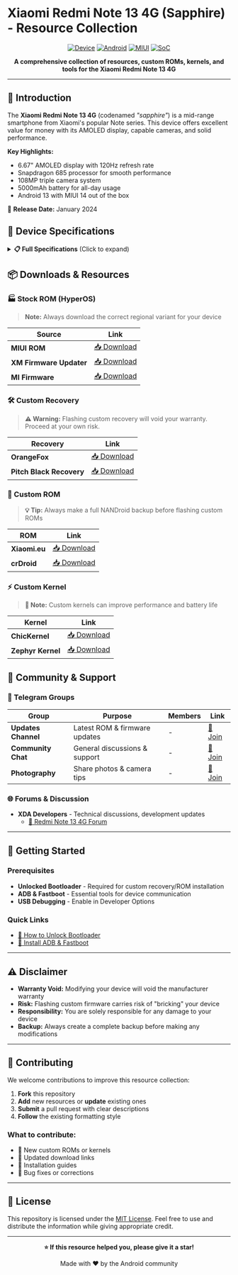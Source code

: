 # Xiaomi Redmi Note 13 4G (Sapphire) - Resource Collection

<div align="center">

[![Device](https://img.shields.io/badge/Device-Redmi%20Note%2013%204G-blue?style=flat-square)](https://github.com/fynks/redmi-note-13)
[![Android](https://img.shields.io/badge/Android-15.0-green?style=flat-square)](https://developer.android.com/)
[![MIUI](https://img.shields.io/badge/HyperOS-2-orange?style=flat-square)](https://miui.com/)
[![SoC](https://img.shields.io/badge/SoC-Snapdragon%20685-red?style=flat-square)](https://www.qualcomm.com/)

**A comprehensive collection of resources, custom ROMs, kernels, and tools for the Xiaomi Redmi Note 13 4G**

</div>

---

## 📱 Introduction

The **Xiaomi Redmi Note 13 4G** (codenamed _"sapphire"_) is a mid-range smartphone from Xiaomi's popular Note series. This device offers excellent value for money with its AMOLED display, capable cameras, and solid performance.

**Key Highlights:**
- 6.67" AMOLED display with 120Hz refresh rate
- Snapdragon 685 processor for smooth performance  
- 108MP triple camera system
- 5000mAh battery for all-day usage
- Android 13 with MIUI 14 out of the box

📅 **Release Date:** January 2024

## 🔧 Device Specifications

<details>
<summary><b>📋 Full Specifications</b> (Click to expand)</summary>

| Component               | Specification                                        |
| :---------------------- | :-------------------------------------------------- |
| **🖥️ SoC**              | Qualcomm SM6225 Snapdragon 685 (6 nm)               |
| **⚡ CPU**              | 4x2.8 GHz Cortex-A73 & 4x1.9 GHz Cortex-A53         |
| **🎮 GPU**              | Adreno 610                                          |
| **🧠 Memory**           | 6GB/8GB RAM (LPDDR4X)                               |
| **💾 Storage**          | 128GB/256GB UFS 2.2 flash storage                   |
| **📱 Android Version**  | 13.0 with MIUI 14                                   |
| **🔋 Battery**          | Non-removable Li-Po 5000 mAh                        |
| **📐 Dimensions**       | 162.3 x 75.6 x 8 mm                                 |
| **📺 Display Size**     | 6.67" (1080 x 2400 pixels, 20:9 ratio)              |
| **🎨 Display Type**     | AMOLED, 120Hz, 1800 nits (peak brightness)          |
| **📡 NFC**              | Yes (Redmi Note 13 4G NFC variant)                  |
| **📷 Main Camera**      | 108 MP, f/1.8, 24mm (wide), 1/1.67", 0.64µm, PDAF   |
| **📷 Ultra-wide**       | 8 MP, f/2.2, 120˚ (ultrawide)                       |
| **📷 Macro**            | 2 MP, f/2.4, (macro)                                |
| **🤳 Front Camera**     | 16 MP, f/2.4, (wide)                                |

</details>


## 📦 Downloads & Resources

### 🏭 Stock ROM (HyperOS)
> **Note:** Always download the correct regional variant for your device

| Source | Link |
|--------|------|
| **MIUI ROM** | [📥 Download](https://miuirom.org/phones/redmi-note-13) |
| **XM Firmware Updater** | [📥 Download](https://xmfirmwareupdater.com/firmware/sapphire/) |
| **MI Firmware** | [📥 Download](https://mifirmware.com/redmi-note-13-4g-firmware/) |

### 🛠️ Custom Recovery
> **⚠️ Warning:** Flashing custom recovery will void your warranty. Proceed at your own risk.

| Recovery | Link |
|----------|------|
| **OrangeFox** | [📥 Download](https://orangefox.download/device/65a5a3287ac2a93129dc9543) |
| **Pitch Black Recovery** | [📥 Download](https://xdaforums.com/t/recovery-sapphire-sapphiren-unofficial-pitch-black-recovery-project-v4-x.4674302/) |

### 🎨 Custom ROM
> **💡 Tip:** Always make a full NANDroid backup before flashing custom ROMs

| ROM | Link |
|-----|------|
| **Xiaomi.eu** | [📥 Download](https://sourceforge.net/projects/xiaomi-eu-multilang-miui-roms/files/xiaomi.eu/HyperOS-STABLE-RELEASES/HyperOS2.0/) |
| **crDroid** | [📥 Download](https://crdroid.net/sapphire/11) |

### ⚡ Custom Kernel
> **🔧 Note:** Custom kernels can improve performance and battery life

| Kernel | Link |
|--------|------|
| **ChicKernel** | [📥 Download](https://github.com/chickendrop89/device_xiaomi_gemstones-kernel) |
| **Zephyr Kernel** | [📥 Download](https://github.com/topnotchfreaks/kernel_msm-5.15/releases/tag/ZEPHYR-1.0) |

## 💬 Community & Support

### 📱 Telegram Groups
| Group | Purpose | Members | Link |
|-------|---------|---------|------|
| **Updates Channel** | Latest ROM & firmware updates | - | [📱 Join](https://t.me/RedmiNote134GUpdates) |
| **Community Chat** | General discussions & support | - | [📱 Join](https://t.me/RedmiNote134GCommunity) |
| **Photography** | Share photos & camera tips | - | [📱 Join](https://t.me/RedmiNote134GPhotography) |

### 🌐 Forums & Discussion
- **XDA Developers** - Technical discussions, development updates
  - [🔗 Redmi Note 13 4G Forum](https://xdaforums.com/f/xiaomi-redmi-note-13-4g-sapphire.12889/)

---

## 🚀 Getting Started

### Prerequisites
- **Unlocked Bootloader** - Required for custom recovery/ROM installation
- **ADB & Fastboot** - Essential tools for device communication
- **USB Debugging** - Enable in Developer Options

### Quick Links
- [📖 How to Unlock Bootloader](https://awesome-android-root.org/android-root-guides/how-to-root-xiaomi-phone#bootloader-unlocking-methods)
- [🔧 Install ADB & Fastboot](https://developer.android.com/tools/adb)

---

## ⚠️ Disclaimer

- **Warranty Void:** Modifying your device will void the manufacturer warranty
- **Risk:** Flashing custom firmware carries risk of "bricking" your device
- **Responsibility:** You are solely responsible for any damage to your device
- **Backup:** Always create a complete backup before making any modifications

---

## 🤝 Contributing

We welcome contributions to improve this resource collection:

1. **Fork** this repository
2. **Add** new resources or **update** existing ones
3. **Submit** a pull request with clear descriptions
4. **Follow** the existing formatting style

### What to contribute:
- 📱 New custom ROMs or kernels
- 🔧 Updated download links  
- 📝 Installation guides
- 🐛 Bug fixes or corrections

---

## 📄 License

This repository is licensed under the [MIT License](LICENSE). Feel free to use and distribute the information while giving appropriate credit.

---

<div align="center">

**⭐ If this resource helped you, please give it a star!**

Made with ❤️ by the Android community

</div>

